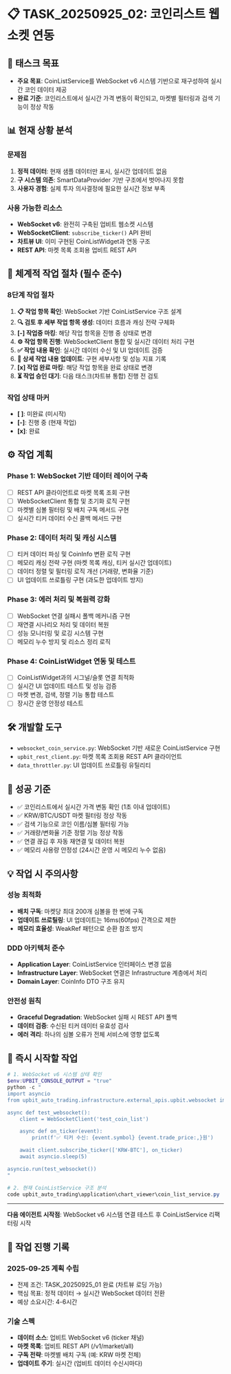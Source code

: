 # 📋 TASK_20250925_02: 코인리스트 웹소켓 연동

## 🎯 태스크 목표
- **주요 목표**: CoinListService를 WebSocket v6 시스템 기반으로 재구성하여 실시간 코인 데이터 제공
- **완료 기준**: 코인리스트에서 실시간 가격 변동이 확인되고, 마켓별 필터링과 검색 기능이 정상 작동

## 📊 현재 상황 분석
### 문제점
1. **정적 데이터**: 현재 샘플 데이터만 표시, 실시간 업데이트 없음
2. **구 시스템 의존**: SmartDataProvider 기반 구조에서 벗어나지 못함
3. **사용자 경험**: 실제 투자 의사결정에 필요한 실시간 정보 부족

### 사용 가능한 리소스
- **WebSocket v6**: 완전히 구축된 업비트 웹소켓 시스템
- **WebSocketClient**: `subscribe_ticker()` API 완비
- **차트뷰 UI**: 이미 구현된 CoinListWidget과 연동 구조
- **REST API**: 마켓 목록 조회용 업비트 REST API

## 🔄 체계적 작업 절차 (필수 준수)
### 8단계 작업 절차
1. **📋 작업 항목 확인**: WebSocket 기반 CoinListService 구조 설계
2. **🔍 검토 후 세부 작업 항목 생성**: 데이터 흐름과 캐싱 전략 구체화
3. **[-] 작업중 마킹**: 해당 작업 항목을 진행 중 상태로 변경
4. **⚙️ 작업 항목 진행**: WebSocketClient 통합 및 실시간 데이터 처리 구현
5. **✅ 작업 내용 확인**: 실시간 데이터 수신 및 UI 업데이트 검증
6. **📝 상세 작업 내용 업데이트**: 구현 세부사항 및 성능 지표 기록
7. **[x] 작업 완료 마킹**: 해당 작업 항목을 완료 상태로 변경
8. **⏳ 작업 승인 대기**: 다음 태스크(차트뷰 통합) 진행 전 검토

### 작업 상태 마커
- **[ ]**: 미완료 (미시작)
- **[-]**: 진행 중 (현재 작업)
- **[x]**: 완료

## ⚙️ 작업 계획
### Phase 1: WebSocket 기반 데이터 레이어 구축
- [ ] REST API 클라이언트로 마켓 목록 조회 구현
- [ ] WebSocketClient 통합 및 초기화 로직 구현
- [ ] 마켓별 심볼 필터링 및 배치 구독 메서드 구현
- [ ] 실시간 티커 데이터 수신 콜백 메서드 구현

### Phase 2: 데이터 처리 및 캐싱 시스템
- [ ] 티커 데이터 파싱 및 CoinInfo 변환 로직 구현
- [ ] 메모리 캐싱 전략 구현 (마켓 목록 캐싱, 티커 실시간 업데이트)
- [ ] 데이터 정렬 및 필터링 로직 개선 (거래량, 변화율 기준)
- [ ] UI 업데이트 쓰로틀링 구현 (과도한 업데이트 방지)

### Phase 3: 에러 처리 및 복원력 강화
- [ ] WebSocket 연결 실패시 폴백 메커니즘 구현
- [ ] 재연결 시나리오 처리 및 데이터 복원
- [ ] 성능 모니터링 및 로깅 시스템 구현
- [ ] 메모리 누수 방지 및 리소스 정리 로직

### Phase 4: CoinListWidget 연동 및 테스트
- [ ] CoinListWidget과의 시그널/슬롯 연결 최적화
- [ ] 실시간 UI 업데이트 테스트 및 성능 검증
- [ ] 마켓 변경, 검색, 정렬 기능 통합 테스트
- [ ] 장시간 운영 안정성 테스트

## 🛠️ 개발할 도구
- `websocket_coin_service.py`: WebSocket 기반 새로운 CoinListService 구현
- `upbit_rest_client.py`: 마켓 목록 조회용 REST API 클라이언트
- `data_throttler.py`: UI 업데이트 쓰로틀링 유틸리티

## 🎯 성공 기준
- ✅ 코인리스트에서 실시간 가격 변동 확인 (1초 이내 업데이트)
- ✅ KRW/BTC/USDT 마켓 필터링 정상 작동
- ✅ 검색 기능으로 코인 이름/심볼 필터링 가능
- ✅ 거래량/변화율 기준 정렬 기능 정상 작동
- ✅ 연결 끊김 후 자동 재연결 및 데이터 복원
- ✅ 메모리 사용량 안정성 (24시간 운영 시 메모리 누수 없음)

## 💡 작업 시 주의사항
### 성능 최적화
- **배치 구독**: 마켓당 최대 200개 심볼을 한 번에 구독
- **업데이트 쓰로틸링**: UI 업데이트는 16ms(60fps) 간격으로 제한
- **메모리 효율성**: WeakRef 패턴으로 순환 참조 방지

### DDD 아키텍처 준수
- **Application Layer**: CoinListService 인터페이스 변경 없음
- **Infrastructure Layer**: WebSocket 연결은 Infrastructure 계층에서 처리
- **Domain Layer**: CoinInfo DTO 구조 유지

### 안전성 원칙
- **Graceful Degradation**: WebSocket 실패 시 REST API 폴백
- **데이터 검증**: 수신된 티커 데이터 유효성 검사
- **에러 격리**: 하나의 심볼 오류가 전체 서비스에 영향 없도록

## 🚀 즉시 시작할 작업
```powershell
# 1. WebSocket v6 시스템 상태 확인
$env:UPBIT_CONSOLE_OUTPUT = "true"
python -c "
import asyncio
from upbit_auto_trading.infrastructure.external_apis.upbit.websocket import WebSocketClient

async def test_websocket():
    client = WebSocketClient('test_coin_list')

    async def on_ticker(event):
        print(f'✅ 티커 수신: {event.symbol} {event.trade_price:,}원')

    await client.subscribe_ticker(['KRW-BTC'], on_ticker)
    await asyncio.sleep(5)

asyncio.run(test_websocket())
"

# 2. 현재 CoinListService 구조 분석
code upbit_auto_trading\application\chart_viewer\coin_list_service.py
```

---
**다음 에이전트 시작점**: WebSocket v6 시스템 연결 테스트 후 CoinListService 리팩터링 시작

## 📝 작업 진행 기록
### 2025-09-25 계획 수립
- 전제 조건: TASK_20250925_01 완료 (차트뷰 로딩 가능)
- 핵심 목표: 정적 데이터 → 실시간 WebSocket 데이터 전환
- 예상 소요시간: 4-6시간

### 기술 스펙
- **데이터 소스**: 업비트 WebSocket v6 (ticker 채널)
- **마켓 목록**: 업비트 REST API (/v1/market/all)
- **구독 전략**: 마켓별 배치 구독 (예: KRW 마켓 전체)
- **업데이트 주기**: 실시간 (업비트 데이터 수신시마다)
